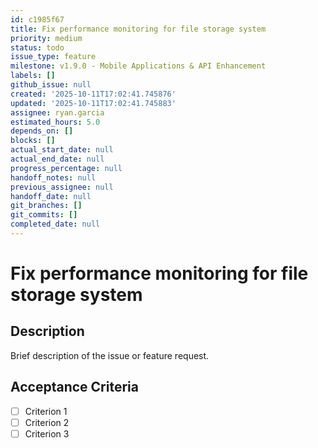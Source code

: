 ```yaml
---
id: c1985f67
title: Fix performance monitoring for file storage system
priority: medium
status: todo
issue_type: feature
milestone: v1.9.0 - Mobile Applications & API Enhancement
labels: []
github_issue: null
created: '2025-10-11T17:02:41.745876'
updated: '2025-10-11T17:02:41.745883'
assignee: ryan.garcia
estimated_hours: 5.0
depends_on: []
blocks: []
actual_start_date: null
actual_end_date: null
progress_percentage: null
handoff_notes: null
previous_assignee: null
handoff_date: null
git_branches: []
git_commits: []
completed_date: null
---
```


# Fix performance monitoring for file storage system

## Description

Brief description of the issue or feature request.

## Acceptance Criteria

- [ ] Criterion 1
- [ ] Criterion 2
- [ ] Criterion 3